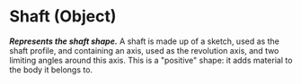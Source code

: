 # Shaft (Object)

**_Represents the shaft shape._**
A shaft is made up of a sketch, used as the shaft profile, and containing an axis, used as the revolution axis, and two limiting angles around this axis. This is a "positive" shape: it adds material to the body it belongs to.